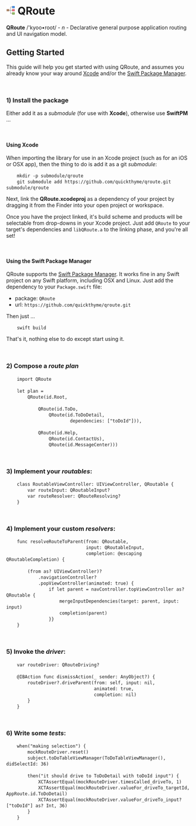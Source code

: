 # ![qroute](icon.png) QRoute

**QRoute** /'kyoo•root/ - *n* - Declarative general purpose application routing and UI navigation model.

## Getting Started

This guide will help you get started with using QRoute, and assumes you already
know your way around [Xcode](https://developer.apple.com/xcode/) and/or
the [Swift Package Manager](https://swift.org/package-manager/).

<br />

### 1) Install the package

Either add it as a *submodule* (for use with **Xcode**), otherwise use **SwiftPM** ...

<br />

#### Using Xcode

When importing the library for use in an Xcode project (such as for an iOS or OSX app), then the
thing to do is add it as a git *submodule*:
  
```
    mkdir -p submodule/qroute
    git submodule add https://github.com/quickthyme/qroute.git submodule/qroute

```

Next, link the **QRoute.xcodeproj** as a dependency of your project by dragging it from the Finder
into your open project or workspace.

Once you have the project linked, it's build scheme and products will be selectable from drop-downs
in your Xcode project. Just add `QRoute` to your target's dependencies and `libQRoute.a` to the
linking phase, and you're all set!

<br />

#### Using the Swift Package Manager

QRoute supports the [Swift Package Manager](https://swift.org/package-manager/).
It works fine in any Swift project on any Swift platform, including OSX and Linux. Just add the
dependency to your `Package.swift` file:

  - package: `QRoute`
  - url: `https://github.com/quickthyme/qroute.git`

Then just ...

```
    swift build
```
That's it, nothing else to do except start using it.

<br />

### 2) Compose a *route plan*

```
    import QRoute

    let plan =
        QRoute(id.Root,

	        QRoute(id.ToDo,
	            QRoute(id.ToDoDetail,
	                    dependencies: ["toDoId"])),

	        QRoute(id.Help,
	            QRoute(id.ContactUs),
	            QRoute(id.MessageCenter)))

```

<br />

### 3) Implement your *routables*:

```
    class RoutableViewController: UIViewController, QRoutable {
        var routeInput: QRoutableInput?
        var routeResolver: QRouteResolving?
    }

```

<br />

### 4) Implement your custom *resolvers*:

```
    func resolveRouteToParent(from: QRoutable,
	                          input: QRoutableInput,
	                          completion: @escaping QRoutableCompletion) {

        (from as? UIViewController)?
            .navigationController?
            .popViewController(animated: true) {
                if let parent = navController.topViewController as? QRoutable {
                    mergeInputDependencies(target: parent, input: input)
                    completion(parent)
                }}
	}

```

<br />

### 5) Invoke the *driver*:

```
    var routeDriver: QRouteDriving?

    @IBAction func dismissAction(_ sender: AnyObject?) {
        routeDriver?.driveParent(from: self, input: nil,
                                 animated: true,
                                 completion: nil)
        }
    }

```

<br />

### 6) Write some *tests*:

```
    when("making selection") {
        mockRouteDriver.reset()
        subject.toDoTableViewManager(ToDoTableViewManager(), didSelectId: 36)

        then("it should drive to ToDoDetail with toDoId input") {
            XCTAssertEqual(mockRouteDriver.timesCalled_driveTo, 1)
            XCTAssertEqual(mockRouteDriver.valueFor_driveTo_targetId, AppRoute.id.ToDoDetail)
            XCTAssertEqual(mockRouteDriver.valueFor_driveTo_input?["toDoId"] as? Int, 36)
        }
    }
```
